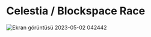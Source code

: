 # Celestia / Blockspace Race

![Ekran görüntüsü 2023-05-02 042442](https://user-images.githubusercontent.com/94050636/235559776-daa9b942-a986-4beb-ac74-3508d9a09c1f.png)
